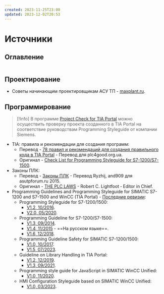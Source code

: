 ```yaml
---
created: 2023-11-25T23:00
updated: 2023-12-02T20:53
---
```

# Источники

## Оглавление
```table-of-contents
```
## Проектирование

- Советы начинающим проектировщикам АСУ ТП - [maxplant.ru](https://www.maxplant.ru/article/pcs_advise.php).
## Программирование

> [!Info]
> В программе [Project Check for TIA Portal](https://support.industry.siemens.com/cs/document/109741418/project-check-for-tia-portal-check-against-programming-style-guides?dti=0&lc=en-ZM) можно осуществить проверку проекта созданного в TIA Portal на соответствие руководствам Programming Styleguide от компании Siemens.

- TIA: правила и рекомендации для создания программ:
	- Перевод - [78 правил и рекомендаций для создания правильного кода в TIA Portal](http://plc4good.org.ua/view_post.php?id=313) - Перевод для plc4good.org.ua.
	- Оригинал - [Check List for Programming Styleguide for S7-1200/S7-1500](https://cache.industry.siemens.com/dl/files/674/81318674/att_898628/v4/81318674_Programming_Styleguide_Checklist_DOC_v12_en.pdf).
- Законы ПЛК:
	- Перевод - [Законы ПЛК](http://asutpforum.ru/viewtopic.php?f=23&p=60271#p60271) - Перевод Ryzhij, and909 для asutpforum.ru 2015.
	- Оригинал - [THE PLC LAWS](https://drive.google.com/file/d/0B1pKBtddYKthZFhGdEJHM2VhcDA/view) - Robert C. Lightfoot ‐ Editor in Chief.
- Programming Guidelines and Programming Styleguide for SIMATIC S7-1200 and S7-1500 and WinCC (TIA Portal) - [Последние ревизии](http://www.siemens.com/simatic-programming-guideline):
	- Programming Styleguide for S7-1200/1500:
		- [V1.2, 10/2016](https://support.industry.siemens.com/cs/document/109478084/programming-styleguide-for-s7-1200-1500?dti=0&lc=en-BG).
		- [V2.0, 05/2020](https://cache.industry.siemens.com/dl/files/084/109478084/att_1022099/v1/81318674_Programming_Styleguide_DOC_v20_en.pdf).
	- Programming Guideline for S7-1200/S7-1500:
		- [V1.3, 09/2014](http://public.eandm.com/Public_Docs/Programming_v13.pdf).
		- [V1.4, 11/2015](https://assets.new.siemens.com/siemens/assets/api/uuid:6f74436a53942bf8f1c7b6ed34d2ae72e92ed8a8/programming-guideline-v14-rus.pdf) - ==На русском языке==.
		- [V1.6, 12/2018](https://support.industry.siemens.com/cs/document/90885040/programming-guideline-for-s7-1200-s7-1500?lc=en-bg "Entry ID 90885040").
	- Programming Guideline Safety for SIMATIC S7-1200/1500:
		- [V1.0, 10/2017](https://www.awc-inc.com//wp-content/uploads/2020/06/109750255_Programming-Guideline-Safety_DOC_V10_en.pdf).
		- [V1.5, 07/2023](https://cache.industry.siemens.com/dl/files/255/109750255/att_1150169/v1/109750255_Programming-Guideline-Safety_DOC_V1_5_en.pdf).
	- Guideline on Library Handling in TIA Portal:
		- [V1.2, 12/2019](https://cache.industry.siemens.com/dl/files/503/109747503/att_1010313/v1/109747503_Library_Guideline_DOC_v12_en.pdf).
		- [V1.3, 09/2021](https://cache.industry.siemens.com/dl/files/503/109747503/att_1080187/v1/109747503_Library_Guideline_DOC_v13_en.pdf).
	- Programming style guide for JavaScript in SIMATIC WinCC Unified:
		- [V1.0, 11/2020](https://cache.industry.siemens.com/dl/files/536/109758536/att_1039339/v2/109758536_Unified_JS_Styleguide_V10_en.pdf).
	- HMI Configuration Styleguide based on SIMATIC WinCC Unified:
		- [V1.0, 03/2023](https://support.industry.siemens.com/cs/attachments/81318674/81318674_HMI_Styleguide_DOC_v10_en.pdf).
